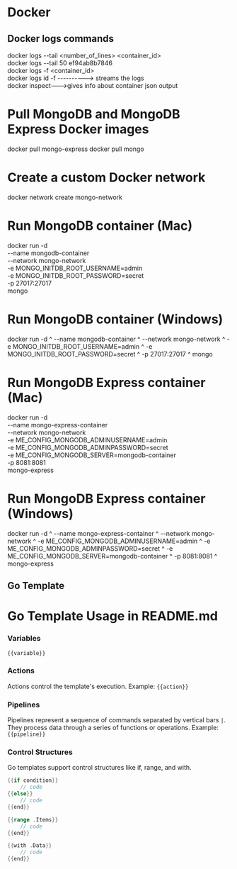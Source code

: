 # Docker
## Docker logs commands  
docker logs --tail <number_of_lines> <container_id>  
docker logs --tail 50 ef94ab8b7846  
docker logs -f <container_id>  
docker logs id -f  ----------> streams the logs  
docker inspect--->gives info about container json output   
# Pull MongoDB and MongoDB Express Docker images
docker pull mongo-express
docker pull mongo

# Create a custom Docker network
docker network create mongo-network

# Run MongoDB container (Mac)
docker run -d \
  --name mongodb-container \
  --network mongo-network \
  -e MONGO_INITDB_ROOT_USERNAME=admin \
  -e MONGO_INITDB_ROOT_PASSWORD=secret \
  -p 27017:27017 \
  mongo

# Run MongoDB container (Windows)
docker run -d ^
  --name mongodb-container ^
  --network mongo-network ^
  -e MONGO_INITDB_ROOT_USERNAME=admin ^
  -e MONGO_INITDB_ROOT_PASSWORD=secret ^
  -p 27017:27017 ^
  mongo

# Run MongoDB Express container (Mac)
docker run -d \
  --name mongo-express-container \
  --network mongo-network \
  -e ME_CONFIG_MONGODB_ADMINUSERNAME=admin \
  -e ME_CONFIG_MONGODB_ADMINPASSWORD=secret \
  -e ME_CONFIG_MONGODB_SERVER=mongodb-container \
  -p 8081:8081 \
  mongo-express

# Run MongoDB Express container (Windows)
docker run -d ^
  --name mongo-express-container ^
  --network mongo-network ^
  -e ME_CONFIG_MONGODB_ADMINUSERNAME=admin ^
  -e ME_CONFIG_MONGODB_ADMINPASSWORD=secret ^
  -e ME_CONFIG_MONGODB_SERVER=mongodb-container ^
  -p 8081:8081 ^
  mongo-express

## Go Template
# Go Template Usage in README.md

### Variables
`{{variable}}`

### Actions
Actions control the template's execution. Example: `{{action}}`

### Pipelines
Pipelines represent a sequence of commands separated by vertical bars `|`. They process data through a series of functions or operations. Example: `{{pipeline}}`

### Control Structures
Go templates support control structures like if, range, and with.

```go
{{if condition}}
    // code
{{else}}
    // code
{{end}}

{{range .Items}}
    // code
{{end}}

{{with .Data}}
    // code
{{end}}

